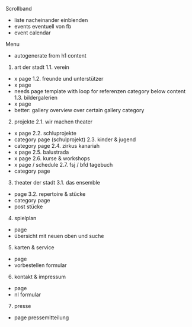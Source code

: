 Scrollband
- liste nacheinander einblenden
- events eventuell von fb
- event calendar

Menu
- autogenerate from h1 content

1. art der stadt
1.1. verein
- x page
1.2. freunde und unterstützer
- x page
- needs page template with loop for referenzen category below content
1.3. bildergalerien
- x page
- better: gallery overview over certain gallery category

2. projekte
2.1. wir machen theater
- x page
2.2. schluprojekte
- category page (schulprojekt)
2.3. kinder & jugend
- category page
2.4. zirkus kanariah
- x page
2.5. balustrada
- x page
2.6. kurse & workshops
- x page / schedule
2.7. fsj / bfd tagebuch
- category page

3. theater der stadt
3.1. das ensemble
- page
3.2. repertoire & stücke
- category page
- post stücke

4. spielplan
- page
- übersicht mit neuen oben und suche

5. karten & service
- page
- vorbestellen formular

6. kontakt & impressum
- page
- nl formular

7. presse
- page
pressemitteilung
